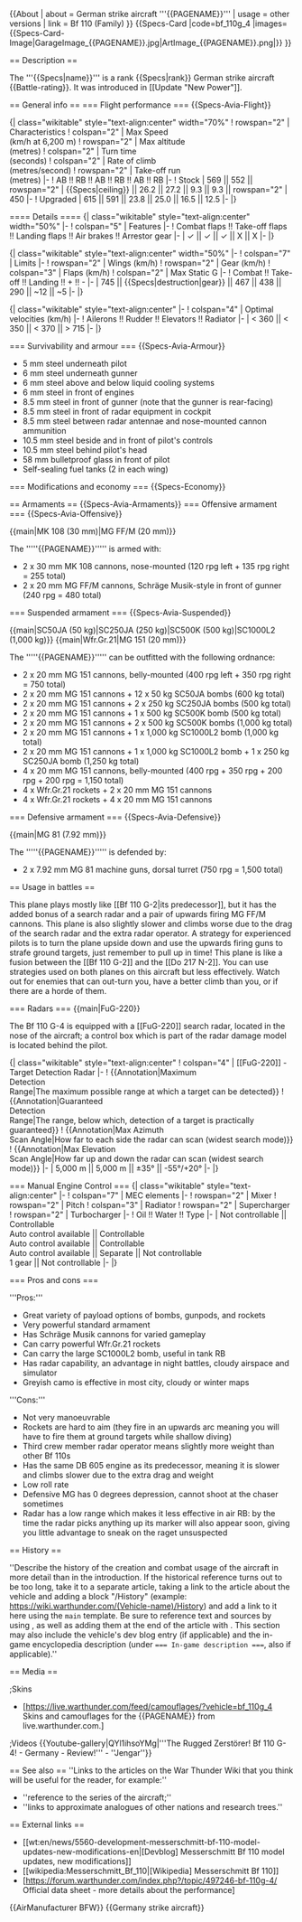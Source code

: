 {{About
| about = German strike aircraft '''{{PAGENAME}}'''
| usage = other versions
| link = Bf 110 (Family)
}}
{{Specs-Card
|code=bf_110g_4
|images={{Specs-Card-Image|GarageImage_{{PAGENAME}}.jpg|ArtImage_{{PAGENAME}}.png|}}
}}

== Description ==
<!-- ''In the description, the first part should be about the history of and the creation and combat usage of the aircraft, as well as its key features. In the second part, tell the reader about the aircraft in the game. Insert a screenshot of the vehicle, so that if the novice player does not remember the vehicle by name, he will immediately understand what kind of vehicle the article is talking about.'' -->
The '''{{Specs|name}}''' is a rank {{Specs|rank}} German strike aircraft {{Battle-rating}}. It was introduced in [[Update "New Power"]].

== General info ==
=== Flight performance ===
{{Specs-Avia-Flight}}
<!-- ''Describe how the aircraft behaves in the air. Speed, manoeuvrability, acceleration and allowable loads - these are the most important characteristics of the vehicle.'' -->

{| class="wikitable" style="text-align:center" width="70%"
! rowspan="2" | Characteristics
! colspan="2" | Max Speed<br>(km/h at 6,200 m)
! rowspan="2" | Max altitude<br>(metres)
! colspan="2" | Turn time<br>(seconds)
! colspan="2" | Rate of climb<br>(metres/second)
! rowspan="2" | Take-off run<br>(metres)
|-
! AB !! RB !! AB !! RB !! AB !! RB
|-
! Stock
| 569 || 552 || rowspan="2" | {{Specs|ceiling}} || 26.2 || 27.2 || 9.3 || 9.3 || rowspan="2" | 450
|-
! Upgraded
| 615 || 591 || 23.8 || 25.0 || 16.5 || 12.5
|-
|}

==== Details ====
{| class="wikitable" style="text-align:center" width="50%"
|-
! colspan="5" | Features
|-
! Combat flaps !! Take-off flaps !! Landing flaps !! Air brakes !! Arrestor gear
|-
| ✓ || ✓ || ✓ || X || X     <!-- ✓ -->
|-
|}

{| class="wikitable" style="text-align:center" width="50%"
|-
! colspan="7" | Limits
|-
! rowspan="2" | Wings (km/h)
! rowspan="2" | Gear (km/h)
! colspan="3" | Flaps (km/h)
! colspan="2" | Max Static G
|-
! Combat !! Take-off !! Landing !! + !! -
|-
| 745 <!-- {{Specs|destruction|body}} --> || {{Specs|destruction|gear}} || 467 || 438 || 290 || ~12 || ~5
|-
|}

{| class="wikitable" style="text-align:center"
|-
! colspan="4" | Optimal velocities (km/h)
|-
! Ailerons !! Rudder !! Elevators !! Radiator
|-
| < 360 || < 350 || < 370 || > 715
|-
|}

=== Survivability and armour ===
{{Specs-Avia-Armour}}
<!-- ''Examine the survivability of the aircraft. Note how vulnerable the structure is and how secure the pilot is, whether the fuel tanks are armoured, etc. Describe the armour, if there is any, and also mention the vulnerability of other critical aircraft systems.'' -->

* 5 mm steel underneath pilot
* 6 mm steel underneath gunner
* 6 mm steel above and below liquid cooling systems
* 6 mm steel in front of engines
* 8.5 mm steel in front of gunner (note that the gunner is rear-facing)
* 8.5 mm steel in front of radar equipment in cockpit
* 8.5 mm steel between radar antennae and nose-mounted cannon ammunition
* 10.5 mm steel beside and in front of pilot's controls
* 10.5 mm steel behind pilot's head
* 58 mm bulletproof glass in front of pilot
* Self-sealing fuel tanks (2 in each wing)

=== Modifications and economy ===
{{Specs-Economy}}

== Armaments ==
{{Specs-Avia-Armaments}}
=== Offensive armament ===
{{Specs-Avia-Offensive}}
<!-- ''Describe the offensive armament of the aircraft, if any. Describe how effective the cannons and machine guns are in a battle, and also what belts or drums are better to use. If there is no offensive weaponry, delete this subsection.'' -->
{{main|MK 108 (30 mm)|MG FF/M (20 mm)}}

The '''''{{PAGENAME}}''''' is armed with:

* 2 x 30 mm MK 108 cannons, nose-mounted (120 rpg left + 135 rpg right = 255 total)
* 2 x 20 mm MG FF/M cannons, Schräge Musik-style in front of gunner (240 rpg = 480 total)

=== Suspended armament ===
{{Specs-Avia-Suspended}}
<!-- ''Describe the aircraft's suspended armament: additional cannons under the wings, bombs, rockets and torpedoes. This section is especially important for bombers and attackers. If there is no suspended weaponry remove this subsection.'' -->
{{main|SC50JA (50 kg)|SC250JA (250 kg)|SC500K (500 kg)|SC1000L2 (1,000 kg)}}
{{main|Wfr.Gr.21|MG 151 (20 mm)}}

The '''''{{PAGENAME}}''''' can be outfitted with the following ordnance:

* 2 x 20 mm MG 151 cannons, belly-mounted (400 rpg left + 350 rpg right = 750 total)
* 2 x 20 mm MG 151 cannons + 12 x 50 kg SC50JA bombs (600 kg total)
* 2 x 20 mm MG 151 cannons + 2 x 250 kg SC250JA bombs (500 kg total)
* 2 x 20 mm MG 151 cannons + 1 x 500 kg SC500K bomb (500 kg total)
* 2 x 20 mm MG 151 cannons + 2 x 500 kg SC500K bombs (1,000 kg total)
* 2 x 20 mm MG 151 cannons + 1 x 1,000 kg SC1000L2 bomb (1,000 kg total)
* 2 x 20 mm MG 151 cannons + 1 x 1,000 kg SC1000L2 bomb + 1 x 250 kg SC250JA bomb (1,250 kg total)
* 4 x 20 mm MG 151 cannons, belly-mounted (400 rpg + 350 rpg + 200 rpg + 200 rpg = 1,150 total)
* 4 x Wfr.Gr.21 rockets + 2 x 20 mm MG 151 cannons
* 4 x Wfr.Gr.21 rockets + 4 x 20 mm MG 151 cannons

=== Defensive armament ===
{{Specs-Avia-Defensive}}
<!-- ''Defensive armament with turret machine guns or cannons, crewed by gunners. Examine the number of gunners and what belts or drums are better to use. If defensive weaponry is not available, remove this subsection.'' -->
{{main|MG 81 (7.92 mm)}}

The '''''{{PAGENAME}}''''' is defended by:

* 2 x 7.92 mm MG 81 machine guns, dorsal turret (750 rpg = 1,500 total)

== Usage in battles ==
<!-- ''Describe the tactics of playing in the aircraft, the features of using aircraft in a team and advice on tactics. Refrain from creating a "guide" - do not impose a single point of view, but instead, give the reader food for thought. Examine the most dangerous enemies and give recommendations on fighting them. If necessary, note the specifics of the game in different modes (AB, RB, SB).'' -->
This plane plays mostly like [[Bf 110 G-2|its predecessor]], but it has the added bonus of a search radar and a pair of upwards firing MG FF/M cannons. This plane is also slightly slower and climbs worse due to the drag of the search radar and the extra radar operator. A strategy for experienced pilots is to turn the plane upside down and use the upwards firing guns to strafe ground targets, just remember to pull up in time! This plane is like a fusion between the [[Bf 110 G-2]] and the [[Do 217 N-2]]. You can use strategies used on both planes on this aircraft but less effectively. Watch out for enemies that can out-turn you, have a better climb than you, or if there are a horde of them.

=== Radars ===
{{main|FuG-220}}

The Bf 110 G-4 is equipped with a [[FuG-220]] search radar, located in the nose of the aircraft; a control box which is part of the radar damage model is located behind the pilot.

{| class="wikitable" style="text-align:center"
! colspan="4" | [[FuG-220]] - Target Detection Radar
|-
! {{Annotation|Maximum<br/>Detection<br/>Range|The maximum possible range at which a target can be detected}}
! {{Annotation|Guaranteed<br/>Detection<br/>Range|The range, below which, detection of a target is practically guaranteed}}
! {{Annotation|Max Azimuth<br/>Scan Angle|How far to each side the radar can scan (widest search mode)}}
! {{Annotation|Max Elevation<br/>Scan Angle|How far up and down the radar can scan (widest search mode)}}
|-
| 5,000 m || 5,000 m || ±35° || -55°/+20°
|-
|}

=== Manual Engine Control ===
{| class="wikitable" style="text-align:center"
|-
! colspan="7" | MEC elements
|-
! rowspan="2" | Mixer
! rowspan="2" | Pitch
! colspan="3" | Radiator
! rowspan="2" | Supercharger
! rowspan="2" | Turbocharger
|-
! Oil !! Water !! Type
|-
| Not controllable || Controllable<br>Auto control available || Controllable<br>Auto control available || Controllable<br>Auto control available || Separate || Not controllable<br>1 gear || Not controllable
|-
|}

=== Pros and cons ===
<!-- ''Summarise and briefly evaluate the vehicle in terms of its characteristics and combat effectiveness. Mark its pros and cons in the bulleted list. Try not to use more than 6 points for each of the characteristics. Avoid using categorical definitions such as "bad", "good" and the like - use substitutions with softer forms such as "inadequate" and "effective".'' -->

'''Pros:'''

* Great variety of payload options of bombs, gunpods, and rockets
* Very powerful standard armament
* Has Schräge Musik cannons for varied gameplay
* Can carry powerful Wfr.Gr.21 rockets
* Can carry the large SC1000L2 bomb, useful in tank RB
* Has radar capability, an advantage in night battles, cloudy airspace and simulator
* Greyish camo is effective in most city, cloudy or winter maps

'''Cons:'''

* Not very manoeuvrable
* Rockets are hard to aim (they fire in an upwards arc meaning you will have to fire them at ground targets while shallow diving)
* Third crew member radar operator means slightly more weight than other Bf 110s
* Has the same DB 605 engine as its predecessor, meaning it is slower and climbs slower due to the extra drag and weight
* Low roll rate
* Defensive MG has 0 degrees depression, cannot shoot at the chaser sometimes
* Radar has a low range which makes it less effective in air RB: by the time the radar picks anything up its marker will also appear soon, giving you little advantage to sneak on the raget unsuspected

== History ==
<!-- ''Describe the history of the creation and combat usage of the aircraft in more detail than in the introduction. If the historical reference turns out to be too long, take it to a separate article, taking a link to the article about the vehicle and adding a block "/History" (example: <nowiki>https://wiki.warthunder.com/(Vehicle-name)/History</nowiki>) and add a link to it here using the <code>main</code> template. Be sure to reference text and sources by using <code><nowiki><ref></ref></nowiki></code>, as well as adding them at the end of the article with <code><nowiki><references /></nowiki></code>. This section may also include the vehicle's dev blog entry (if applicable) and the in-game encyclopedia description (under <code><nowiki>=== In-game description ===</nowiki></code>, also if applicable).'' -->
''Describe the history of the creation and combat usage of the aircraft in more detail than in the introduction. If the historical reference turns out to be too long, take it to a separate article, taking a link to the article about the vehicle and adding a block "/History" (example: <nowiki>https://wiki.warthunder.com/(Vehicle-name)/History</nowiki>) and add a link to it here using the <code>main</code> template. Be sure to reference text and sources by using <code><nowiki><ref></ref></nowiki></code>, as well as adding them at the end of the article with <code><nowiki><references /></nowiki></code>. This section may also include the vehicle's dev blog entry (if applicable) and the in-game encyclopedia description (under <code><nowiki>=== In-game description ===</nowiki></code>, also if applicable).''

== Media ==
<!-- ''Excellent additions to the article would be video guides, screenshots from the game, and photos.'' -->

;Skins

* [https://live.warthunder.com/feed/camouflages/?vehicle=bf_110g_4 Skins and camouflages for the {{PAGENAME}} from live.warthunder.com.]

;Videos
{{Youtube-gallery|QYl1ihsoYMg|'''The Rugged Zerstörer! Bf 110 G-4! - Germany - Review!'''  - ''Jengar''}}

== See also ==
''Links to the articles on the War Thunder Wiki that you think will be useful for the reader, for example:''

* ''reference to the series of the aircraft;''
* ''links to approximate analogues of other nations and research trees.''

== External links ==
<!-- ''Paste links to sources and external resources, such as:''
* ''topic on the official game forum;''
* ''other literature.'' -->

* [[wt:en/news/5560-development-messerschmitt-bf-110-model-updates-new-modifications-en|[Devblog] Messerschmitt Bf 110 model updates, new modifications]]
* [[wikipedia:Messerschmitt_Bf_110|[Wikipedia] Messerschmitt Bf 110]]
* [https://forum.warthunder.com/index.php?/topic/497246-bf-110g-4/ Official data sheet - more details about the performance]

{{AirManufacturer BFW}}
{{Germany strike aircraft}}